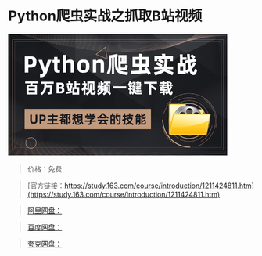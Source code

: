 # Python爬虫实战之抓取B站视频

![img](../../../assets/study163/free/dc704ca15202406986fcf83bf94f11f7.jpg)

> 价格：免费

> [官方链接：https://study.163.com/course/introduction/1211424811.htm](https://study.163.com/course/introduction/1211424811.htm)

> [阿里网盘：]()

> [百度网盘：]()

> [夸克网盘：]()
